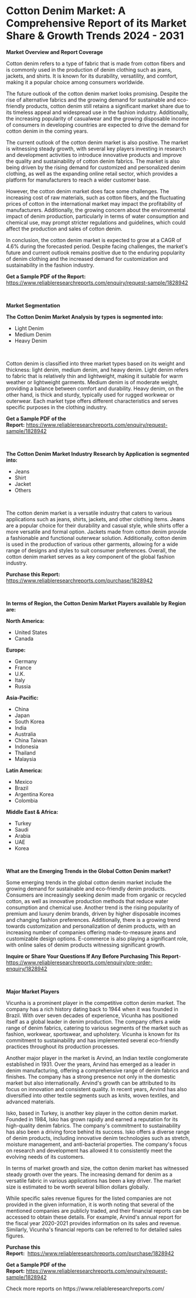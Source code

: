 <p><h1>Cotton Denim Market: A Comprehensive Report of its Market Share & Growth Trends 2024 - 2031</h1></p><p><strong>Market Overview and Report Coverage</strong></p>
<p><p>Cotton denim refers to a type of fabric that is made from cotton fibers and is commonly used in the production of denim clothing such as jeans, jackets, and shirts. It is known for its durability, versatility, and comfort, making it a popular choice among consumers worldwide.</p><p>The future outlook of the cotton denim market looks promising. Despite the rise of alternative fabrics and the growing demand for sustainable and eco-friendly products, cotton denim still retains a significant market share due to its timeless appeal and widespread use in the fashion industry. Additionally, the increasing popularity of casualwear and the growing disposable income of consumers in developing countries are expected to drive the demand for cotton denim in the coming years.</p><p>The current outlook of the cotton denim market is also positive. The market is witnessing steady growth, with several key players investing in research and development activities to introduce innovative products and improve the quality and sustainability of cotton denim fabrics. The market is also being driven by the rising demand for customized and personalized denim clothing, as well as the expanding online retail sector, which provides a platform for manufacturers to reach a wider customer base.</p><p>However, the cotton denim market does face some challenges. The increasing cost of raw materials, such as cotton fibers, and the fluctuating prices of cotton in the international market may impact the profitability of manufacturers. Additionally, the growing concern about the environmental impact of denim production, particularly in terms of water consumption and chemical use, may prompt stricter regulations and guidelines, which could affect the production and sales of cotton denim.</p><p>In conclusion, the cotton denim market is expected to grow at a CAGR of 4.6% during the forecasted period. Despite facing challenges, the market's future and current outlook remains positive due to the enduring popularity of denim clothing and the increased demand for customization and sustainability in the fashion industry.</p></p>
<p><strong>Get a Sample PDF of the Report:</strong> <a href="https://www.reliableresearchreports.com/enquiry/request-sample/1828942">https://www.reliableresearchreports.com/enquiry/request-sample/1828942</a></p>
<p>&nbsp;</p>
<p><strong>Market Segmentation</strong></p>
<p><strong>The Cotton Denim Market Analysis by types is segmented into:</strong></p>
<p><ul><li>Light Denim</li><li>Medium Denim</li><li>Heavy Denim</li></ul></p>
<p>&nbsp;</p>
<p><p>Cotton denim is classified into three market types based on its weight and thickness: light denim, medium denim, and heavy denim. Light denim refers to fabric that is relatively thin and lightweight, making it suitable for warm weather or lightweight garments. Medium denim is of moderate weight, providing a balance between comfort and durability. Heavy denim, on the other hand, is thick and sturdy, typically used for rugged workwear or outerwear. Each market type offers different characteristics and serves specific purposes in the clothing industry.</p></p>
<p><strong>Get a Sample PDF of the Report:</strong>&nbsp;<a href="https://www.reliableresearchreports.com/enquiry/request-sample/1828942">https://www.reliableresearchreports.com/enquiry/request-sample/1828942</a></p>
<p>&nbsp;</p>
<p><strong>The Cotton Denim Market Industry Research by Application is segmented into:</strong></p>
<p><ul><li>Jeans</li><li>Shirt</li><li>Jacket</li><li>Others</li></ul></p>
<p>&nbsp;</p>
<p><p>The cotton denim market is a versatile industry that caters to various applications such as jeans, shirts, jackets, and other clothing items. Jeans are a popular choice for their durability and casual style, while shirts offer a more versatile and formal option. Jackets made from cotton denim provide a fashionable and functional outerwear solution. Additionally, cotton denim is used in the production of various other garments, allowing for a wide range of designs and styles to suit consumer preferences. Overall, the cotton denim market serves as a key component of the global fashion industry.</p></p>
<p><strong>Purchase this Report:</strong>&nbsp; <a href="https://www.reliableresearchreports.com/purchase/1828942">https://www.reliableresearchreports.com/purchase/1828942</a></p>
<p>&nbsp;</p>
<p><strong>In terms of Region, the Cotton Denim Market Players available by Region are:</strong></p>
<p>
    <p> <strong> North America: </strong>
        <ul>
            <li>United States</li>
            <li>Canada</li>
        </ul>
        </p> 
    <p> <strong> Europe: </strong>
        <ul>
            <li>Germany</li>
            <li>France</li>
            <li>U.K.</li>
            <li>Italy</li>
            <li>Russia</li>
        </ul>
        </p> 
    <p> <strong> Asia-Pacific: </strong>
        <ul>
            <li>China</li>
            <li>Japan</li>
            <li>South Korea</li>
            <li>India</li>
            <li>Australia</li>
            <li>China Taiwan</li>
            <li>Indonesia</li>
            <li>Thailand</li>
            <li>Malaysia</li>
        </ul>
        </p> 
    <p> <strong> Latin America: </strong>
        <ul>
            <li>Mexico</li>
            <li>Brazil</li>
            <li>Argentina Korea</li>
            <li>Colombia</li>
        </ul>
        </p> 
    <p> <strong> Middle East & Africa: </strong>
        <ul>
            <li>Turkey</li>
            <li>Saudi</li>
            <li>Arabia</li>
            <li>UAE</li>
            <li>Korea</li>
        </ul>
    </p>
    </p>
<p>&nbsp;</p>
<p><strong>What are the Emerging Trends in the Global Cotton Denim market?</strong></p>
<p><p>Some emerging trends in the global cotton denim market include the growing demand for sustainable and eco-friendly denim products. Consumers are increasingly seeking denim made from organic or recycled cotton, as well as innovative production methods that reduce water consumption and chemical use. Another trend is the rising popularity of premium and luxury denim brands, driven by higher disposable incomes and changing fashion preferences. Additionally, there is a growing trend towards customization and personalization of denim products, with an increasing number of companies offering made-to-measure jeans and customizable design options. E-commerce is also playing a significant role, with online sales of denim products witnessing significant growth.</p></p>
<p><strong>Inquire or Share Your Questions If Any Before Purchasing This Report</strong>- <a href="https://www.reliableresearchreports.com/enquiry/pre-order-enquiry/1828942">https://www.reliableresearchreports.com/enquiry/pre-order-enquiry/1828942</a></p>
<p>&nbsp;</p>
<p><strong>Major Market Players</strong></p>
<p><p>Vicunha is a prominent player in the competitive cotton denim market. The company has a rich history dating back to 1944 when it was founded in Brazil. With over seven decades of experience, Vicunha has positioned itself as a global leader in denim production. The company offers a wide range of denim fabrics, catering to various segments of the market such as fashion, workwear, sportswear, and upholstery. Vicunha is known for its commitment to sustainability and has implemented several eco-friendly practices throughout its production processes. </p><p>Another major player in the market is Arvind, an Indian textile conglomerate established in 1931. Over the years, Arvind has emerged as a leader in denim manufacturing, offering a comprehensive range of denim fabrics and finishes. The company has a strong presence not only in the domestic market but also internationally. Arvind's growth can be attributed to its focus on innovation and consistent quality. In recent years, Arvind has also diversified into other textile segments such as knits, woven textiles, and advanced materials.</p><p>Isko, based in Turkey, is another key player in the cotton denim market. Founded in 1984, Isko has grown rapidly and earned a reputation for its high-quality denim fabrics. The company's commitment to sustainability has also been a driving force behind its success. Isko offers a diverse range of denim products, including innovative denim technologies such as stretch, moisture management, and anti-bacterial properties. The company's focus on research and development has allowed it to consistently meet the evolving needs of its customers.</p><p>In terms of market growth and size, the cotton denim market has witnessed steady growth over the years. The increasing demand for denim as a versatile fabric in various applications has been a key driver. The market size is estimated to be worth several billion dollars globally.</p><p>While specific sales revenue figures for the listed companies are not provided in the given information, it is worth noting that several of the mentioned companies are publicly traded, and their financial reports can be accessed to obtain these details. For example, Arvind's annual report for the fiscal year 2020-2021 provides information on its sales and revenue. Similarly, Vicunha's financial reports can be referred to for detailed sales figures.</p></p>
<p><strong>Purchase this Report:</strong>&nbsp;&nbsp;<a href="https://www.reliableresearchreports.com/purchase/1828942">https://www.reliableresearchreports.com/purchase/1828942</a></p>
<p></p>
<p><strong>Get a Sample PDF of the Report:</strong>&nbsp;<a href="https://www.reliableresearchreports.com/enquiry/request-sample/1828942">https://www.reliableresearchreports.com/enquiry/request-sample/1828942</a></p>
<p>Check more reports on https://www.reliableresearchreports.com/</p>